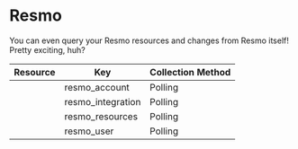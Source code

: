 # Resmo

You can even query your Resmo resources and changes from Resmo itself! Pretty exciting, huh?

| Resource | Key | Collection Method |
| --- | --- | --- |
|  | resmo_account | Polling |
|  | resmo_integration | Polling |
|  | resmo_resources | Polling |
|  | resmo_user | Polling |

